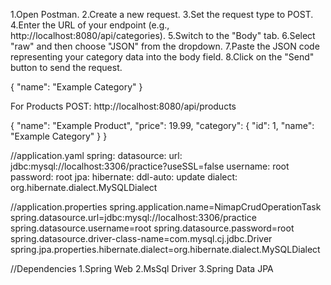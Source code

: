 1.Open Postman.
2.Create a new request.
3.Set the request type to POST.
4.Enter the URL of your endpoint (e.g., http://localhost:8080/api/categories).
5.Switch to the "Body" tab.
6.Select "raw" and then choose "JSON" from the dropdown.
7.Paste the JSON code representing your category data into the body field.
8.Click on the "Send" button to send the request.

{
    "name": "Example Category"
}

For Products
POST: http://localhost:8080/api/products


{
    "name": "Example Product",
    "price": 19.99,
    "category": {
        "id": 1,
        "name": "Example Category"
    }
}

//application.yaml
spring:
  datasource:
    url: jdbc:mysql://localhost:3306/practice?useSSL=false
    username: root
    password: root
  jpa:
    hibernate:
      ddl-auto: update
      dialect: org.hibernate.dialect.MySQLDialect

      
//application.properties
spring.application.name=NimapCrudOperationTask
spring.datasource.url=jdbc:mysql://localhost:3306/practice
spring.datasource.username=root
spring.datasource.password=root
spring.datasource.driver-class-name=com.mysql.cj.jdbc.Driver
spring.jpa.properties.hibernate.dialect=org.hibernate.dialect.MySQLDialect

//Dependencies
1.Spring Web
2.MsSql Driver
3.Spring Data JPA
